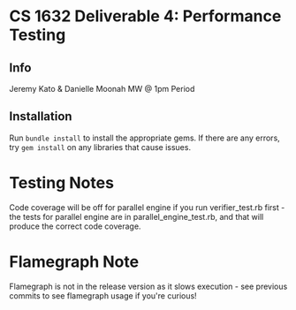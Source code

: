 # CS 1632 Deliverable 4: Performance Testing

## Info

Jeremy Kato & Danielle Moonah
MW @ 1pm Period

## Installation

Run `bundle install` to install the appropriate gems. If there are any errors, try `gem install` on any libraries that cause issues.

# Testing Notes

Code coverage will be off for parallel engine if you run verifier_test.rb first - the tests for parallel engine are in parallel_engine_test.rb, and that will produce the correct code coverage.

# Flamegraph Note

Flamegraph is not in the release version as it slows execution - see previous commits to see flamegraph usage if you're curious!